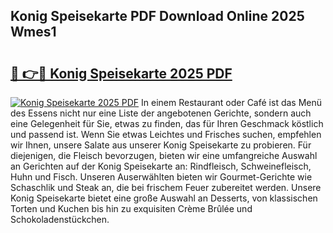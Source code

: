 ## Konig Speisekarte PDF Download Online 2025 Wmes1

# <h2><a href="http://gcdtckg.nevu.top/?p=Konig+Speisekarte">🔗 👉🔴 Konig Speisekarte 2025 PDF</a></h2>

[![Konig Speisekarte 2025 PDF](https://i.imgur.com/dBaPXMq.png)](http://gcdtckg.nevu.top/?p=Konig+Speisekarte)
In einem Restaurant oder Café ist das Menü des Essens nicht nur eine Liste der angebotenen Gerichte, sondern auch eine Gelegenheit für Sie, etwas zu finden, das für Ihren Geschmack köstlich und passend ist. Wenn Sie etwas Leichtes und Frisches suchen, empfehlen wir Ihnen, unsere Salate aus unserer Konig Speisekarte zu probieren. Für diejenigen, die Fleisch bevorzugen, bieten wir eine umfangreiche Auswahl an Gerichten auf der Konig Speisekarte an: Rindfleisch, Schweinefleisch, Huhn und Fisch. Unseren Auserwählten bieten wir Gourmet-Gerichte wie Schaschlik und Steak an, die bei frischem Feuer zubereitet werden. Unsere Konig Speisekarte bietet eine große Auswahl an Desserts, von klassischen Torten und Kuchen bis hin zu exquisiten Crème Brûlée und Schokoladenstückchen.

